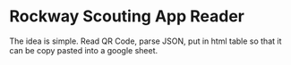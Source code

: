 # Rockway Scouting App Reader

The idea is simple. Read QR Code, parse JSON, put in html table so that it can be copy pasted into a google sheet.